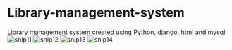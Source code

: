 # Library-management-system
Library management system created using Python, django, html and mysql
![snip11](https://user-images.githubusercontent.com/112175474/190143708-a68049ae-577c-4fa8-99f9-f5297d49d639.PNG)
![snip12](https://user-images.githubusercontent.com/112175474/190143749-a05e0ae5-f1f2-4bf3-8022-92ebe82874ce.PNG)
![snip13](https://user-images.githubusercontent.com/112175474/190143768-b54c2aca-0c30-4d84-ad8c-f9fe4e057143.PNG)
![snip14](https://user-images.githubusercontent.com/112175474/190143777-a5295559-c506-4268-9287-cb2b9e6d15fd.PNG)
